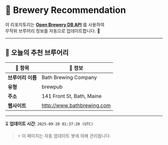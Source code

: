# 🍺 Brewery Recommendation

이 리포지토리는 **[Open Brewery DB API](https://www.openbrewerydb.org/)** 를 사용하여  
무작위 브루어리 정보를 자동으로 업데이트합니다. 🚀

---

## 🌟 오늘의 추천 브루어리

| 🍻 항목 | 📌 정보 |
|--------|---------|
| **브루어리 이름** | Bath Brewing Company |
| **유형** | brewpub |
| **주소** | 141 Front St, Bath, Maine |
| **웹사이트** | http://www.bathbrewing.com |

---

⏳ **업데이트 시간**: `2025-09-20 01:37:20 (UTC)`  

> ⚡ 이 페이지는 자동 업데이트 봇에 의해 관리됩니다.